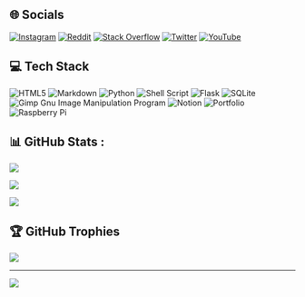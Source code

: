 ## 🌐 Socials

[![Instagram](https://img.shields.io/badge/Instagram-%23E4405F.svg?logo=Instagram&logoColor=white)](https://instagram.com/gw8ndal) [![Reddit](https://img.shields.io/badge/Reddit-%23FF4500.svg?logo=Reddit&logoColor=white)](https://reddit.com/user/KAYL_reddit) [![Stack Overflow](https://img.shields.io/badge/-Stackoverflow-FE7A16?logo=stack-overflow&logoColor=white)](https://stackoverflow.com/users/13027064) [![Twitter](https://img.shields.io/badge/Twitter-%231DA1F2.svg?logo=Twitter&logoColor=white)](https://twitter.com/gw88ndal) [![YouTube](https://img.shields.io/badge/YouTube-%23FF0000.svg?logo=YouTube&logoColor=white)](https://youtube.com/c/gw8ndal) 

## 💻 Tech Stack

![HTML5](https://img.shields.io/badge/html5-%23E34F26.svg?style=for-the-badge&logo=html5&logoColor=white) ![Markdown](https://img.shields.io/badge/markdown-%23000000.svg?style=for-the-badge&logo=markdown&logoColor=white) ![Python](https://img.shields.io/badge/python-3670A0?style=for-the-badge&logo=python&logoColor=ffdd54) ![Shell Script](https://img.shields.io/badge/shell_script-%23121011.svg?style=for-the-badge&logo=gnu-bash&logoColor=white) ![Flask](https://img.shields.io/badge/flask-%23000.svg?style=for-the-badge&logo=flask&logoColor=white) ![SQLite](https://img.shields.io/badge/sqlite-%2307405e.svg?style=for-the-badge&logo=sqlite&logoColor=white) ![Gimp Gnu Image Manipulation Program](https://img.shields.io/badge/Gimp-657D8B?style=for-the-badge&logo=gimp&logoColor=FFFFFF) ![Notion](https://img.shields.io/badge/Notion-%23000000.svg?style=for-the-badge&logo=notion&logoColor=white) ![Portfolio](https://img.shields.io/badge/Portfolio-%23000000.svg?style=for-the-badge&logo=firefox&logoColor=#FF7139) ![Raspberry Pi](https://img.shields.io/badge/-RaspberryPi-C51A4A?style=for-the-badge&logo=Raspberry-Pi)

## 📊 GitHub Stats :

![](https://github-readme-stats.vercel.app/api?username=gw8ndal&theme=gruvbox&hide_border=true&include_all_commits=false&count_private=false)<br/>

![](https://github-readme-streak-stats.herokuapp.com/?user=gw8ndal&theme=gruvbox&hide_border=true)<br/>

![](https://github-readme-stats.vercel.app/api/top-langs/?username=gw8ndal&theme=gruvbox&hide_border=true&include_all_commits=false&count_private=false&layout=compact)

## 🏆 GitHub Trophies

![](https://github-profile-trophy.vercel.app/?username=gw8ndal&theme=gruvbox&no-frame=true&no-bg=false&margin-w=4)

---

[![](https://visitcount.itsvg.in/api?id=gw8ndal&icon=5&color=3)](https://visitcount.itsvg.in)
